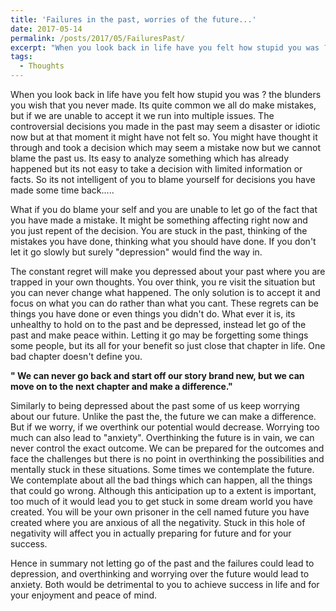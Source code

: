 ```yaml
---
title: 'Failures in the past, worries of the future...'
date: 2017-05-14
permalink: /posts/2017/05/FailuresPast/
excerpt: "When you look back in life have you felt how stupid you was ? the blunders you wish that you never made. Its quite common we all do make mistakes, but if we are unable to accept it we run into multiple issues. The controversial decisions you made in the past may seem a disaster or idiotic now but at that moment it might have not felt so. You might have thought it through and took a decision which may seem a mistake now but we cannot blame the past us. Its easy to analyze something which has already happened but its not easy to take a decision with limited information or facts. So its not intelligent of you to blame yourself for decisions you have made some time back....."
tags:
  - Thoughts
---
```


When you look back in life have you felt how stupid you was ? the blunders you wish that you never made. Its quite common we all do make mistakes, but if we are unable to accept it we run into multiple issues. The controversial decisions you made in the past may seem a disaster or idiotic now but at that moment it might have not felt so. You might have thought it through and took a decision which may seem a mistake now but we cannot blame the past us. Its easy to analyze something which has already happened but its not easy to take a decision with limited information or facts. So its not intelligent of you to blame yourself for decisions you have made some time back.....

What if you do blame your self and you are unable to let go of the fact that you have made a mistake. It might be something affecting right now and you just repent of the decision. You are stuck in the past, thinking of the mistakes you have done, thinking what you should have done. If you don't let it go slowly but surely "depression" would find the way in.

The constant regret will make you depressed about your past where you are trapped in your own thoughts. You over think, you re visit the situation but you can never change what happened. The only solution is to accept it and focus on what you can do rather than what you cant. These regrets can be things you have done or even things you didn't do. What ever it is, its unhealthy to hold on to the past and be depressed, instead let go of the past and make peace within. Letting it go may be forgetting some things some people, but its all for your benefit so just close that chapter in life. One bad chapter doesn't define you.

**" We can never go back and start off our story brand new, but we can move on to the next chapter and make a difference."**

Similarly to being depressed about the past some of us keep worrying about our future. Unlike the past the, the future we can make a difference. But if we worry, if we overthink our potential would decrease. Worrying too much can also lead to "anxiety". Overthinking the future is in vain, we can never control the exact outcome. We can be prepared for the outcomes and face the challenges but there is no point in overthinking the possibilities and mentally stuck in these situations. Some times we contemplate the future. We contemplate about all the bad things which can happen, all the things that could go wrong. Although this anticipation up to a extent is important, too much of it would lead you to get stuck in some dream world you have created. You will be your own prisoner in the cell named future you have created where you are anxious of all the negativity. Stuck in this hole of negativity will affect you in actually preparing for future and for your success.

Hence in summary not letting go of the past and the failures could lead to depression, and overthinking and worrying over the future would lead to anxiety. Both would be detrimental to you to achieve success in life and for your enjoyment and peace of mind.
